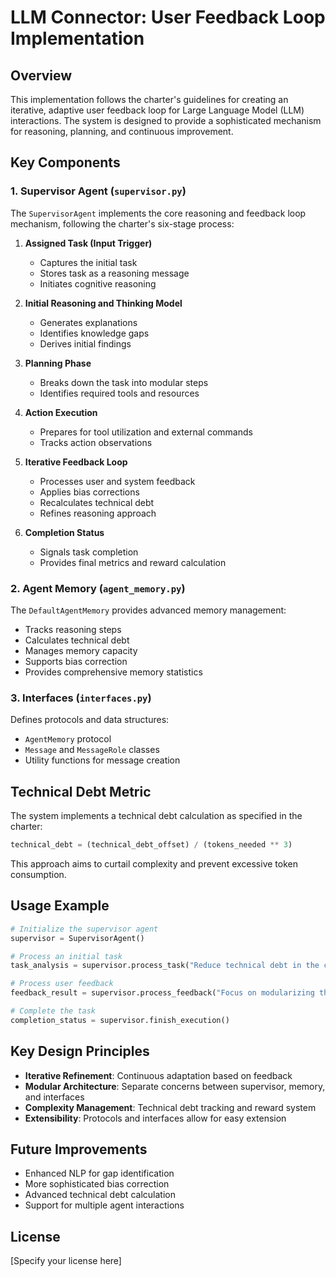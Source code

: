 # LLM Connector: User Feedback Loop Implementation

## Overview

This implementation follows the charter's guidelines for creating an iterative, adaptive user feedback loop for Large Language Model (LLM) interactions. The system is designed to provide a sophisticated mechanism for reasoning, planning, and continuous improvement.

## Key Components

### 1. Supervisor Agent (`supervisor.py`)

The `SupervisorAgent` implements the core reasoning and feedback loop mechanism, following the charter's six-stage process:

1. **Assigned Task (Input Trigger)**
   - Captures the initial task
   - Stores task as a reasoning message
   - Initiates cognitive reasoning

2. **Initial Reasoning and Thinking Model**
   - Generates explanations
   - Identifies knowledge gaps
   - Derives initial findings

3. **Planning Phase**
   - Breaks down the task into modular steps
   - Identifies required tools and resources

4. **Action Execution**
   - Prepares for tool utilization and external commands
   - Tracks action observations

5. **Iterative Feedback Loop**
   - Processes user and system feedback
   - Applies bias corrections
   - Recalculates technical debt
   - Refines reasoning approach

6. **Completion Status**
   - Signals task completion
   - Provides final metrics and reward calculation

### 2. Agent Memory (`agent_memory.py`)

The `DefaultAgentMemory` provides advanced memory management:

- Tracks reasoning steps
- Calculates technical debt
- Manages memory capacity
- Supports bias correction
- Provides comprehensive memory statistics

### 3. Interfaces (`interfaces.py`)

Defines protocols and data structures:

- `AgentMemory` protocol
- `Message` and `MessageRole` classes
- Utility functions for message creation

## Technical Debt Metric

The system implements a technical debt calculation as specified in the charter:

```python
technical_debt = (technical_debt_offset) / (tokens_needed ** 3)
```

This approach aims to curtail complexity and prevent excessive token consumption.

## Usage Example

```python
# Initialize the supervisor agent
supervisor = SupervisorAgent()

# Process an initial task
task_analysis = supervisor.process_task("Reduce technical debt in the codebase")

# Process user feedback
feedback_result = supervisor.process_feedback("Focus on modularizing the core components")

# Complete the task
completion_status = supervisor.finish_execution()
```

## Key Design Principles

- **Iterative Refinement**: Continuous adaptation based on feedback
- **Modular Architecture**: Separate concerns between supervisor, memory, and interfaces
- **Complexity Management**: Technical debt tracking and reward system
- **Extensibility**: Protocols and interfaces allow for easy extension

## Future Improvements

- Enhanced NLP for gap identification
- More sophisticated bias correction
- Advanced technical debt calculation
- Support for multiple agent interactions

## License

[Specify your license here]
